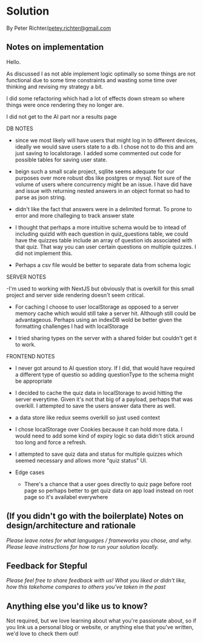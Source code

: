 # Solution

By Peter Richter/petey.richter@gmail.com

## Notes on implementation

Hello.

As discussed I as not able implement logic optimally so some things are not functional due to some time constraints and wasting some time over thinking and revising my strategy a bit.

I did some refactoring which had a lot of effects down stream so where things were once rendering they no longer are.

I did not get to the AI part nor a results page


DB NOTES

- since we most likely will have users that might log in to different devices, ideally we would save users state to a db.  I chose not to do this and am just saving to localstorage.  I added some commented out code for possible tables for saving user state.

- beign such a small scale project, sqllite seems adequate for our purposes over more robust dbs like postgres or mysql.  Not sure of the volume of users where concurrency might be an issue. I have did have and issue with returning nested answers in an object format so had to parse as json string.

- didn't like the fact that answers were in a delimited format.  To prone to error and more challeging to track answer state

- I thought that perhaps a more intuitive schema would be to intead of including quizId with each question in quiz_questions table, we could have the quizzes table include an array of question ids associated with that quiz.  That way you can user certain questions on multiple quizzes.  I did not implement this.

- Perhaps a csv file would be better to separate data from schema logic

SERVER NOTES

-I'm used to working with NextJS but obviously that is overkill for this small project and server side rendering doesn't seem critical.

- For caching I choose to user localStorage as opposed to a server memory cache which would still take a server hit.  Although still could be advantageous. Perhaps using an indexDB wold be better given the formatting challenges I had with localStorage

- I tried sharing types on the server with a shared folder but couldn't get it to work.

FRONTEND NOTES

- I never got around to AI question story.  If I did, that would have required a different type of questio so adding questionType to the schema might be appropriate

- I decided to cache the quiz data in localStorage to avoid hitting the server everytime.  Given it's not that big of a payload, perhaps that was overkill.  I attempted to save the users answer data there as well.

- a data store like redux seems overkill so just used context

- I chose localStorage over Cookies because it can hold more data.  I would need to add some kind of expiry logic so data didn't stick around too long and force a refresh.

- I attempted to save quiz data and status for multiple quizzes which seemed necessary and allows more "quiz status" UI.

- Edge cases
    - There's a chance that a user goes directly to quiz page before root page so perhaps better to get quiz data on app load instead on root page so it's availabel everywhere


## (If you didn't go with the boilerplate) Notes on design/architecture and rationale
_Please leave notes for what languages / frameworks you chose, and why._
_Please leave instructions for how to run your solution locally._

## Feedback for Stepful
_Please feel free to share feedback with us! What you liked or didn't like, how this takehome compares to others you've taken in the past_

## Anything else you'd like us to know?
Not required, but we love learning about what you're passionate about, so if you link us a personal blog or website, or anything else that you've written, we'd love to check them out!
